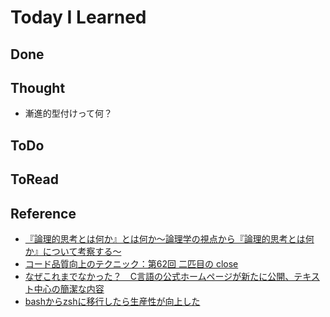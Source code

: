 # Today I Learned

## Done

## Thought
- 漸進的型付けって何？

## ToDo

## ToRead

## Reference
- [『論理的思考とは何か』とは何か～論理学の視点から『論理的思考とは何か』について考察する～](https://sokrates7chaos.hatenablog.com/entry/what-is-logical-thinking-w)
- [コード品質向上のテクニック：第62回 二匹目の close](https://techblog.lycorp.co.jp/ja/20250313icq)
- [なぜこれまでなかった？　C言語の公式ホームページが新たに公開、テキスト中心の簡潔な内容](https://internet.watch.impress.co.jp/docs/yajiuma/1669551.html)
- [bashからzshに移行したら生産性が向上した](https://zenn.dev/sigma_tom/articles/5d18718fec0506)